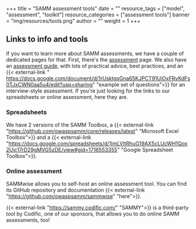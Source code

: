 +++
title = "SAMM assessment tools"
date = ""
resource_tags = ["model", "assessment", "toolkit"]
resource_categories = ["assessment tools"]
banner = "img/resources/tools.png"
author = ""
weight = 1
+++

## Links to info and tools

If you want to learn more about SAMM assessments, we have a couple of dedicated pages for that. First, there's the [assessment](/assessment) page. We also have an [assessment guide](/assessment-guide), with lots of practical advice, best practices, and an {{< external-link " https://docs.google.com/document/d/1rUsktgsGna65KJPCT91UiOxFRvKdFs0TJxCWN0aa5u4/edit?usp=sharing" "example set of questions">}} for an interview-style assessment. If you're just looking for the links to our spreadsheets or online assessment, here they are.

### Spreadsheets

We have 2 versions of the SAMM Toolbox, a {{< external-link "https://github.com/owaspsamm/core/releases/latest" "Microsoft Excel Toolbox">}} and a {{< external-link "https://docs.google.com/spreadsheets/d/1jmLVltRhuG19AX5cLUcWH1Qox2Uic17rD29gMVG5zDE/view#gid=1716553355" "Google Spreadsheet Toolbox">}}.

### Online assessment

SAMMwise allows you to self-host an online assessment tool. You can find its GitHub repository and documentation {{< external-link "https://github.com/owaspsamm/sammwise" "here">}}.

{{< external-link "https://sammy.codific.com/" "SAMMY">}} is a third-party tool by Codific, one of our sponsors, that allows you to do online SAMM assessments, too!

